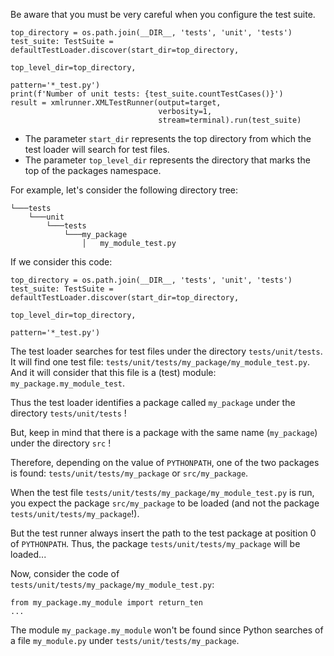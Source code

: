 


Be aware that you must be very careful when you configure the test suite.

    top_directory = os.path.join(__DIR__, 'tests', 'unit', 'tests')
    test_suite: TestSuite = defaultTestLoader.discover(start_dir=top_directory,
                                                       top_level_dir=top_directory,
                                                       pattern='*_test.py')
    print(f'Number of unit tests: {test_suite.countTestCases()}')
    result = xmlrunner.XMLTestRunner(output=target,
                                     verbosity=1,
                                     stream=terminal).run(test_suite)

* The parameter `start_dir` represents the top directory from which the test loader will search for test files.
* The parameter `top_level_dir` represents the directory that marks the top of the packages namespace.

For example, let's consider the following directory tree:

    └───tests
        └───unit
            └───tests
                └───my_package
                    │   my_module_test.py

If we consider this code:

    top_directory = os.path.join(__DIR__, 'tests', 'unit', 'tests')
    test_suite: TestSuite = defaultTestLoader.discover(start_dir=top_directory,
                                                       top_level_dir=top_directory,
                                                       pattern='*_test.py')

The test loader searches for test files under the directory `tests/unit/tests`.
It will find one test file: `tests/unit/tests/my_package/my_module_test.py`.
And it will consider that this file is a (test) module: `my_package.my_module_test`.

Thus the test loader identifies a package called `my_package` under the directory `tests/unit/tests` !

But, keep in mind that there is a package with the same name (`my_package`) under the directory `src` !

Therefore, depending on the value of `PYTHONPATH`, one of the two packages is found:
`tests/unit/tests/my_package` or `src/my_package`.

When the test file `tests/unit/tests/my_package/my_module_test.py` is run, you expect the package `src/my_package`
to be loaded (and not the package `tests/unit/tests/my_package`!).

But the test runner always insert the path to the test package at position 0 of `PYTHONPATH`.
Thus, the package `tests/unit/tests/my_package` will be loaded...

Now, consider the code of `tests/unit/tests/my_package/my_module_test.py`:

    from my_package.my_module import return_ten
    ...

The module `my_package.my_module` won't be found since Python searches of a file `my_module.py` under
`tests/unit/tests/my_package`.
